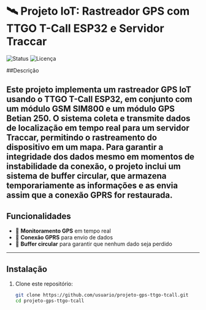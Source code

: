 # 🛰️ Projeto IoT: Rastreador GPS com TTGO T-Call ESP32 e Servidor Traccar


![Status](https://img.shields.io/badge/status-em%20desenvolvimento-yellow)
![Licença](https://img.shields.io/badge/licença-MIT-blue)

##Descrição

Este projeto implementa um rastreador GPS IoT usando o TTGO T-Call ESP32, em conjunto com um módulo GSM SIM800 e um módulo GPS Betian 250. O sistema coleta e transmite dados de localização em tempo real para um servidor Traccar, permitindo o rastreamento do dispositivo em um mapa.
Para garantir a integridade dos dados mesmo em momentos de instabilidade da conexão, o projeto inclui um sistema de buffer circular, que armazena temporariamente as informações e as envia assim que a conexão GPRS for restaurada.
---

## Funcionalidades

- 📍 **Monitoramento GPS** em tempo real
- 📶 **Conexão GPRS** para envio de dados
- 💾 **Buffer circular** para garantir que nenhum dado seja perdido

---

## Instalação

1. Clone este repositório:
   ```bash
   git clone https://github.com/usuario/projeto-gps-ttgo-tcall.git
   cd projeto-gps-ttgo-tcall

